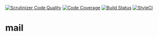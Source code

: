 [![Scrutinizer Code Quality](https://scrutinizer-ci.com/g/alexmpunkt/mail/badges/quality-score.png?b=master)](https://scrutinizer-ci.com/g/alexmpunkt/mail/?branch=master)
[![Code Coverage](https://scrutinizer-ci.com/g/alexmpunkt/mail/badges/coverage.png?b=master)](https://scrutinizer-ci.com/g/alexmpunkt/mail/?branch=master)
[![Build Status](https://scrutinizer-ci.com/g/alexmpunkt/mail/badges/build.png?b=master)](https://scrutinizer-ci.com/g/alexmpunkt/mail/build-status/master)
[![StyleCI](https://styleci.io/repos/76114655/shield?branch=master)](https://styleci.io/repos/76114655)
# mail
